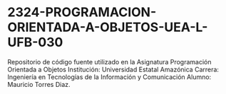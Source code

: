 # 2324-PROGRAMACION-ORIENTADA-A-OBJETOS-UEA-L-UFB-030 

Repositorio de código fuente utilizado en la Asignatura Programación Orientada a Objetos
Institución: Universidad Estatal Amazónica
Carrera: Ingeniería en Tecnologías de la Información y Comunicación
Alumno: Mauricio Torres Diaz.
